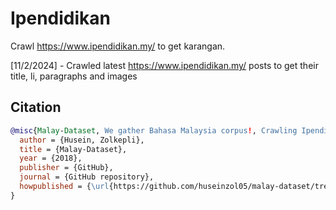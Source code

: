 # Ipendidikan

Crawl https://www.ipendidikan.my/ to get karangan.

[11/2/2024] - Crawled latest https://www.ipendidikan.my/ posts to get their title, li, paragraphs and images

## Citation

```bibtex
@misc{Malay-Dataset, We gather Bahasa Malaysia corpus!, Crawling Ipendidikan,
  author = {Husein, Zolkepli},
  title = {Malay-Dataset},
  year = {2018},
  publisher = {GitHub},
  journal = {GitHub repository},
  howpublished = {\url{https://github.com/huseinzol05/malay-dataset/tree/master/crawl/ipendidikan}}
}
```
